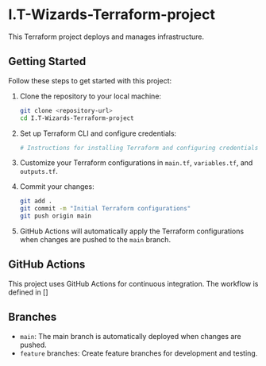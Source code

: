 # I.T-Wizards-Terraform-project

This Terraform project deploys and manages infrastructure.

## Getting Started

Follow these steps to get started with this project:

1. Clone the repository to your local machine:

   ```bash
   git clone <repository-url>
   cd I.T-Wizards-Terraform-project
   ```

2. Set up Terraform CLI and configure credentials:

   ```bash
   # Instructions for installing Terraform and configuring credentials
   ```

3. Customize your Terraform configurations in `main.tf`, `variables.tf`, and `outputs.tf`.

4. Commit your changes:

   ```bash
   git add .
   git commit -m "Initial Terraform configurations"
   git push origin main
   ```

5. GitHub Actions will automatically apply the Terraform configurations when changes are pushed to the `main` branch.

## GitHub Actions

This project uses GitHub Actions for continuous integration. The workflow is defined in []

## Branches

- `main`: The main branch is automatically deployed when changes are pushed.
- `feature` branches: Create feature branches for development and testing.
